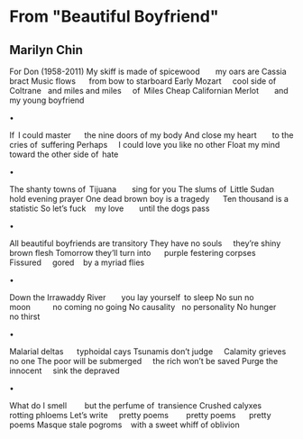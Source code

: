 # From "Beautiful Boyfriend"
## Marilyn Chin
For Don (1958-2011)
My skiff is made of spicewood       my oars are Cassia bract
Music flows      from bow to starboard
Early Mozart     cool side of  Coltrane   and miles and miles     of   Miles
Cheap Californian Merlot       and my young boyfriend


•


If   I could master      the nine doors of my body
And close my heart       to the cries of   suffering
Perhaps     I could love you like no other
Float my mind      toward the other side of   hate

•


The shanty towns of   Tijuana       sing for you
The slums of   Little Sudan       hold evening prayer
One dead brown boy is a tragedy
     Ten thousand is a statistic
So let’s fuck    my love       until the dogs pass

•


All beautiful boyfriends are transitory
They have no souls     they’re shiny brown flesh
Tomorrow they’ll turn into      purple festering corpses
Fissured     gored    by a myriad flies

•


Down the Irrawaddy River       you lay yourself   to sleep
No sun no moon          no coming no going
No causality   no personality
No hunger     no thirst

•


Malarial deltas      typhoidal cays
Tsunamis don’t judge     Calamity grieves no one
The poor will be submerged     the rich won’t be saved
Purge the innocent     sink the depraved

•


What do I smell        but the perfume of   transience
Crushed calyxes         rotting phloems
Let’s write     pretty poems        pretty poems      pretty poems
Masque stale pogroms    with a sweet whiff of oblivion